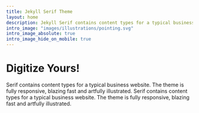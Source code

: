 ```yaml
---
title: Jekyll Serif Theme
layout: home
description: Jekyll Serif contains content types for a typical business website. The theme is fully responsive, blazing fast and artfully illustrated.
intro_image: "images/illustrations/pointing.svg"
intro_image_absolute: true
intro_image_hide_on_mobile: true
---
```


# Digitize Yours!

Serif contains content types for a typical business website. The theme is fully responsive, blazing fast and artfully illustrated. Serif contains content types for a typical business website. The theme is fully responsive, blazing fast and artfully illustrated.
